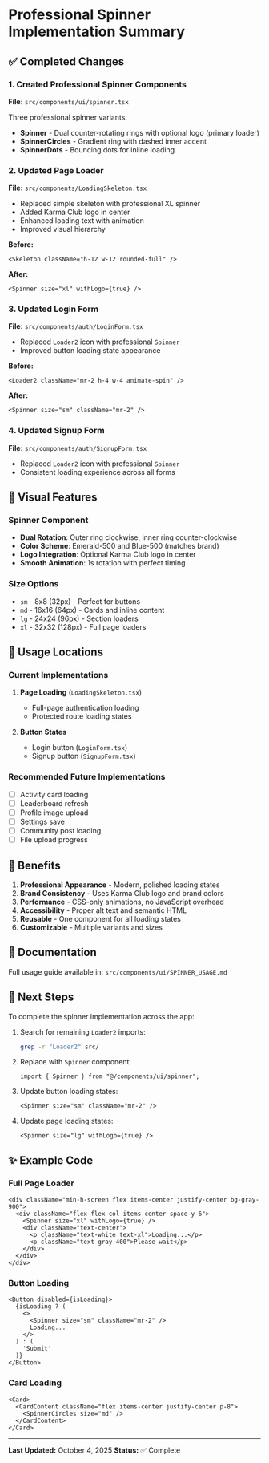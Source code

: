 # Professional Spinner Implementation Summary

## ✅ Completed Changes

### 1. Created Professional Spinner Components
**File:** `src/components/ui/spinner.tsx`

Three professional spinner variants:
- **Spinner** - Dual counter-rotating rings with optional logo (primary loader)
- **SpinnerCircles** - Gradient ring with dashed inner accent
- **SpinnerDots** - Bouncing dots for inline loading

### 2. Updated Page Loader
**File:** `src/components/LoadingSkeleton.tsx`

- Replaced simple skeleton with professional XL spinner
- Added Karma Club logo in center
- Enhanced loading text with animation
- Improved visual hierarchy

**Before:**
```tsx
<Skeleton className="h-12 w-12 rounded-full" />
```

**After:**
```tsx
<Spinner size="xl" withLogo={true} />
```

### 3. Updated Login Form
**File:** `src/components/auth/LoginForm.tsx`

- Replaced `Loader2` icon with professional `Spinner`
- Improved button loading state appearance

**Before:**
```tsx
<Loader2 className="mr-2 h-4 w-4 animate-spin" />
```

**After:**
```tsx
<Spinner size="sm" className="mr-2" />
```

### 4. Updated Signup Form
**File:** `src/components/auth/SignupForm.tsx`

- Replaced `Loader2` icon with professional `Spinner`
- Consistent loading experience across all forms

## 🎨 Visual Features

### Spinner Component
- **Dual Rotation**: Outer ring clockwise, inner ring counter-clockwise
- **Color Scheme**: Emerald-500 and Blue-500 (matches brand)
- **Logo Integration**: Optional Karma Club logo in center
- **Smooth Animation**: 1s rotation with perfect timing

### Size Options
- `sm` - 8x8 (32px) - Perfect for buttons
- `md` - 16x16 (64px) - Cards and inline content
- `lg` - 24x24 (96px) - Section loaders
- `xl` - 32x32 (128px) - Full page loaders

## 📍 Usage Locations

### Current Implementations
1. **Page Loading** (`LoadingSkeleton.tsx`)
   - Full-page authentication loading
   - Protected route loading states

2. **Button States**
   - Login button (`LoginForm.tsx`)
   - Signup button (`SignupForm.tsx`)

### Recommended Future Implementations
- [ ] Activity card loading
- [ ] Leaderboard refresh
- [ ] Profile image upload
- [ ] Settings save
- [ ] Community post loading
- [ ] File upload progress

## 🚀 Benefits

1. **Professional Appearance** - Modern, polished loading states
2. **Brand Consistency** - Uses Karma Club logo and brand colors
3. **Performance** - CSS-only animations, no JavaScript overhead
4. **Accessibility** - Proper alt text and semantic HTML
5. **Reusable** - One component for all loading states
6. **Customizable** - Multiple variants and sizes

## 📖 Documentation

Full usage guide available in:
`src/components/ui/SPINNER_USAGE.md`

## 🎯 Next Steps

To complete the spinner implementation across the app:

1. Search for remaining `Loader2` imports:
   ```bash
   grep -r "Loader2" src/
   ```

2. Replace with `Spinner` component:
   ```tsx
   import { Spinner } from "@/components/ui/spinner";
   ```

3. Update button loading states:
   ```tsx
   <Spinner size="sm" className="mr-2" />
   ```

4. Update page loading states:
   ```tsx
   <Spinner size="lg" withLogo={true} />
   ```

## ✨ Example Code

### Full Page Loader
```tsx
<div className="min-h-screen flex items-center justify-center bg-gray-900">
  <div className="flex flex-col items-center space-y-6">
    <Spinner size="xl" withLogo={true} />
    <div className="text-center">
      <p className="text-white text-xl">Loading...</p>
      <p className="text-gray-400">Please wait</p>
    </div>
  </div>
</div>
```

### Button Loading
```tsx
<Button disabled={isLoading}>
  {isLoading ? (
    <>
      <Spinner size="sm" className="mr-2" />
      Loading...
    </>
  ) : (
    'Submit'
  )}
</Button>
```

### Card Loading
```tsx
<Card>
  <CardContent className="flex items-center justify-center p-8">
    <SpinnerCircles size="md" />
  </CardContent>
</Card>
```

---

**Last Updated:** October 4, 2025
**Status:** ✅ Complete
